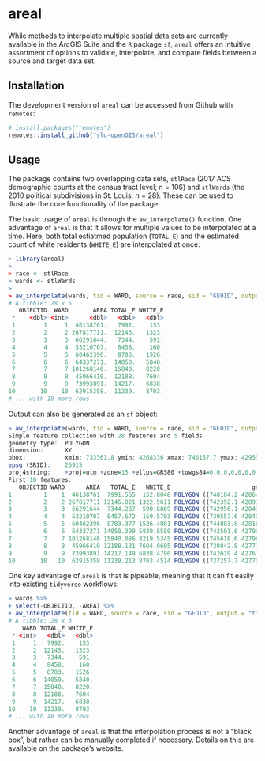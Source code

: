 
<!-- README.md is generated from README.Rmd. Please edit that file -->

# areal

While methods to interpolate multiple spatial data sets are currently
available in the ArcGIS Suite and the `R` package `sf`, `areal` offers
an intuitive assortment of options to validate, interpolate, and compare
fields between a source and target data set.

## Installation

The development version of `areal` can be accessed from Github with
`remotes`:

``` r
# install.packages("remotes")
remotes::install_github("slu-openGIS/areal")
```

## Usage

The package contains two overlapping data sets, `stlRace` (2017 ACS
demographic counts at the census tract level; *n* = 106) and `stlWards`
(the 2010 political subdivisions in St. Louis; *n* = 28). These can be
used to illustrate the core functionality of the package.

The basic usage of `areal` is through the `aw_interpolate()` function.
One advantage of `areal` is that it allows for multiple values to be
interpolated at a time. Here, both total estiatmed population
(`TOTAL_E`) and the estimated count of white residents (`WHITE_E`) are
interpolated at once:

``` r
> library(areal)
>
> race <- stlRace
> wards <- stlWards
>
> aw_interpolate(wards, tid = WARD, source = race, sid = "GEOID", output = "tibble", "TOTAL_E", "WHITE_E")
# A tibble: 28 x 5
   OBJECTID  WARD       AREA TOTAL_E WHITE_E
 *    <dbl> <int>      <dbl>   <dbl>   <dbl>
 1        1     1  46138761.   7992.    153.
 2        2     2 267817711.  12145.   1323.
 3        3     3  66291644.   7344.    591.
 4        4     4  53210707.   8458.    160.
 5        5     5  60462396.   8783.   1526.
 6        6     6  64337271.  14050.   5840.
 7        7     7 101268146.  15840.   8220.
 8        8     8  45966410.  12188.   7604.
 9        9     9  73993891.  14217.   6838.
10       10    10  62915358.  11239.   8703.
# ... with 18 more rows
```

Output can also be generated as an `sf`
object:

``` r
> aw_interpolate(wards, tid = WARD, source = race, sid = "GEOID", output = "sf", "TOTAL_E", "WHITE_E")
Simple feature collection with 28 features and 5 fields
geometry type:  POLYGON
dimension:      XY
bbox:           xmin: 733361.8 ymin: 4268336 xmax: 746157.7 ymax: 4295504
epsg (SRID):    26915
proj4string:    +proj=utm +zone=15 +ellps=GRS80 +towgs84=0,0,0,0,0,0,0 +units=m +no_defs
First 10 features:
   OBJECTID WARD      AREA   TOTAL_E   WHITE_E                       geometry
1         1    1  46138761  7991.565  152.8048 POLYGON ((740184.2 4286431,...
2         2    2 267817711 12145.021 1322.5611 POLYGON ((742392.1 4289178,...
3         3    3  66291644  7344.287  590.8869 POLYGON ((742956.1 4284113,...
4         4    4  53210707  8457.672  159.5703 POLYGON ((739557.6 4284080,...
5         5    5  60462396  8783.377 1526.4801 POLYGON ((744883.8 4281632,...
6         6    6  64337271 14050.399 5839.8580 POLYGON ((742501.6 4279976,...
7         7    7 101268146 15840.086 8219.5345 POLYGON ((745618.6 4279867,...
8         8    8  45966410 12188.131 7604.0605 POLYGON ((739842.8 4277724,...
9         9    9  73993891 14217.149 6838.4790 POLYGON ((742619.4 4276734,...
10       10   10  62915358 11239.213 8703.4514 POLYGON ((737257.7 4277050,...
```

One key advantage of `areal` is that is pipeable, meaning that it can
fit easily into existing `tidyverse` workflows:

``` r
> wards %>%
+ select(-OBJECTID, -AREA) %>%
+ aw_interpolate(tid = WARD, source = race, sid = "GEOID", output = "tibble", "TOTAL_E", "WHITE_E")
# A tibble: 28 x 3
    WARD TOTAL_E WHITE_E
 * <int>   <dbl>   <dbl>
 1     1   7992.    153.
 2     2  12145.   1323.
 3     3   7344.    591.
 4     4   8458.    160.
 5     5   8783.   1526.
 6     6  14050.   5840.
 7     7  15840.   8220.
 8     8  12188.   7604.
 9     9  14217.   6838.
10    10  11239.   8703.
# ... with 18 more rows
```

Another advantage of `areal` is that the interpolation process is not a
“black box”, but rather can be manually completed if necessary.
Details on this are available on the package’s website.
